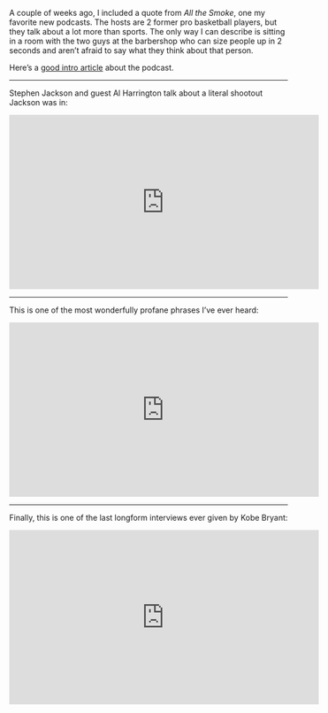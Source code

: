 A couple of weeks ago, I included a quote from _All the Smoke_, one my favorite new podcasts. The hosts are 2 former pro basketball players, but they talk about a lot more than sports. The only way I can describe is sitting in a room with the two guys at the barbershop who can size people up in 2 seconds and aren’t afraid to say what they think about that person.

Here’s a [good intro article](https://slate.com/culture/2020/03/nba-podcast-all-the-smoke-matt-barnes-stephen-jackson.html) about the podcast.

* * *
Stephen Jackson and guest Al Harrington talk about a literal shootout Jackson was in:


<iframe width="560" height="315" src="https://www.youtube.com/embed/hBcvbEQWFUI" title="YouTube video player" frameborder="0" allow="accelerometer; autoplay; clipboard-write; encrypted-media; gyroscope; picture-in-picture" allowfullscreen></iframe>


* * *
This is one of the most wonderfully profane phrases I’ve ever heard:

<iframe width="560" height="315" src="https://www.youtube.com/embed/PRaVJK0h6a0?start=2059" title="YouTube video player" frameborder="0" allow="accelerometer; autoplay; clipboard-write; encrypted-media; gyroscope; picture-in-picture" allowfullscreen></iframe>

* * *
Finally, this is one of the last longform interviews ever given by Kobe Bryant:

<iframe width="560" height="315" src="https://www.youtube.com/embed/3R3KIyEgCgc" title="YouTube video player" frameborder="0" allow="accelerometer; autoplay; clipboard-write; encrypted-media; gyroscope; picture-in-picture" allowfullscreen></iframe>